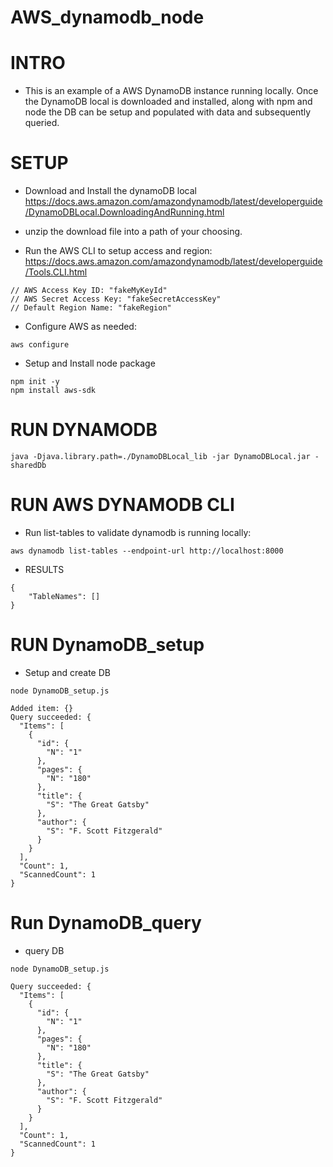 # AWS_dynamodb_node
# INTRO

- This is an example of a AWS DynamoDB instance running locally. Once the DynamoDB local is downloaded and installed, along with npm and node the DB can be setup and populated with data and subsequently queried.

# SETUP

- Download and Install the dynamoDB local
  https://docs.aws.amazon.com/amazondynamodb/latest/developerguide/DynamoDBLocal.DownloadingAndRunning.html

- unzip the download file into a path of your choosing.

- Run the AWS CLI to setup access and region: https://docs.aws.amazon.com/amazondynamodb/latest/developerguide/Tools.CLI.html

```
// AWS Access Key ID: "fakeMyKeyId"
// AWS Secret Access Key: "fakeSecretAccessKey"
// Default Region Name: "fakeRegion"
```

- Configure AWS as needed:

```
aws configure
```

- Setup and Install node package

```
npm init -y
npm install aws-sdk
```

# RUN DYNAMODB

```
java -Djava.library.path=./DynamoDBLocal_lib -jar DynamoDBLocal.jar -sharedDb
```

# RUN AWS DYNAMODB CLI

- Run list-tables to validate dynamodb is running locally:

```
aws dynamodb list-tables --endpoint-url http://localhost:8000
```

- RESULTS

```
{
    "TableNames": []
}
```

# RUN DynamoDB_setup

- Setup and create DB

```
node DynamoDB_setup.js

Added item: {}
Query succeeded: {
  "Items": [
    {
      "id": {
        "N": "1"
      },
      "pages": {
        "N": "180"
      },
      "title": {
        "S": "The Great Gatsby"
      },
      "author": {
        "S": "F. Scott Fitzgerald"
      }
    }
  ],
  "Count": 1,
  "ScannedCount": 1
}

```

# Run DynamoDB_query

- query DB

```
node DynamoDB_setup.js

Query succeeded: {
  "Items": [
    {
      "id": {
        "N": "1"
      },
      "pages": {
        "N": "180"
      },
      "title": {
        "S": "The Great Gatsby"
      },
      "author": {
        "S": "F. Scott Fitzgerald"
      }
    }
  ],
  "Count": 1,
  "ScannedCount": 1
}
```

